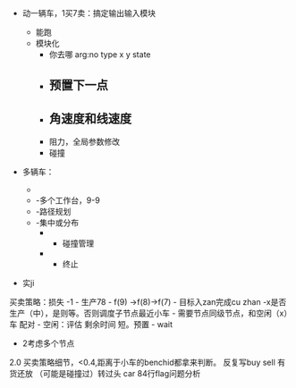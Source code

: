 

- 动一辆车，1买7卖：搞定输出输入模块
  - 能跑
  - 模块化
    - 你去哪 arg:no type x y state
    - 预置下一点
      -  
    - 角速度和线速度
      -  
    - 阻力，全局参数修改
    - 碰撞
  


- 多辆车：
  
    - 
  - -多个工作台，9-9
  - -路径规划
  - -集中或分布
    - -  碰撞管理 
    - -  终止


- 实ji

买卖策略：损失
    -1
     - 生产78
     - f(9) ->f(8)->f(7)
     - 目标入zan完成cu zhan
     -x是否生产（中），是则等。否则调度子节点最近小车
        - 需要节点同级节点，和空闲（x）车 配对
        - 空闲：评估 剩余时间 短。预置
     - wait
   - 2考虑多个节点



2.0
    买卖策略细节，<0.4,距离于小车的benchid都拿来判断。 反复写buy sell
    有货还放
    （可能是碰撞过）转过头
        car 84行flag问题分析